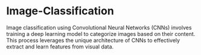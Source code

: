 # Image-Classification
Image classification using Convolutional Neural Networks (CNNs) involves training a deep learning model to categorize images based on their content. This process leverages the unique architecture of CNNs to effectively extract and learn features from visual data. 
